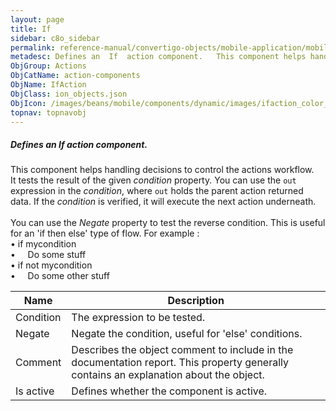 ```yaml
---
layout: page
title: If
sidebar: c8o_sidebar
permalink: reference-manual/convertigo-objects/mobile-application/mobile-components/action-components/if/
metadesc: Defines an  If  action component.   This component helps handling decisions to control the actions workflow. It tests the result of the given  conditi
ObjGroup: Actions
ObjCatName: action-components
ObjName: IfAction
ObjClass: ion_objects.json
ObjIcon: /images/beans/mobile/components/dynamic/images/ifaction_color_32x32.png
topnav: topnavobj
---
```

##### Defines an <i>If</i> action component. <br/>

 This component helps handling decisions to control the actions workflow.<br/>
It tests the result of the given <i>condition</i> property. You can use the <code>out</code> expression in the <i>condition</i>, where <code>out</code> holds the parent action returned data. If the <i>condition</i> is verified, it will execute the next action underneath.<br/>
<br/>
You can use the <i>Negate</i> property to test the reverse condition. This is useful for an 'if then else' type of flow. For example :<br/>
 • if mycondition<br/>
 • &nbsp;&nbsp;&nbsp;&nbsp;Do some stuff<br/>
 • if not mycondition<br/>
 • &nbsp;&nbsp;&nbsp;&nbsp;Do some other stuff

Name | Description 
--- | ---
Condition | The expression to be tested.
Negate | Negate the condition, useful for 'else' conditions.
Comment | Describes the object comment to include in the documentation report.  This property generally contains an explanation about the object. 
Is active | Defines whether the component is active. 

